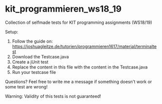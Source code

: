 # kit_programmieren_ws18_19
Collection of selfmade tests for KIT programming assignments (WS18/19)

Setup:
1) Follow the guide on: https://joshuagleitze.de/tutorien/programmieren1617/material/terminaltest
2) Download the Testcase.java
3) Create a jUnit test
4) Replace the content in this file with the content in the Testcase.java
5) Run your testcase file

Questions?
Feel free to write me a message if something doesn't work or some test are wrong!

Warning: Validity of this tests is not guaranteed!

